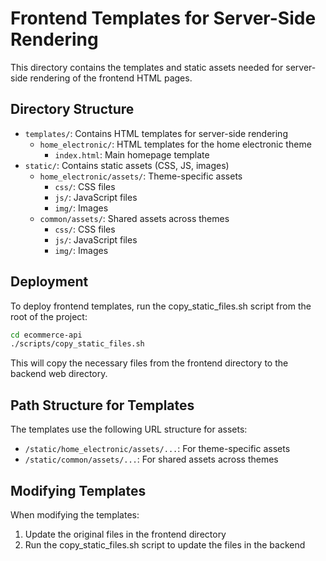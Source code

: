 # Frontend Templates for Server-Side Rendering

This directory contains the templates and static assets needed for server-side rendering of the frontend HTML pages.

## Directory Structure

- `templates/`: Contains HTML templates for server-side rendering
  - `home_electronic/`: HTML templates for the home electronic theme
    - `index.html`: Main homepage template
- `static/`: Contains static assets (CSS, JS, images)
  - `home_electronic/assets/`: Theme-specific assets
    - `css/`: CSS files
    - `js/`: JavaScript files
    - `img/`: Images
  - `common/assets/`: Shared assets across themes
    - `css/`: CSS files
    - `js/`: JavaScript files
    - `img/`: Images

## Deployment

To deploy frontend templates, run the copy_static_files.sh script from the root of the project:

```bash
cd ecommerce-api
./scripts/copy_static_files.sh
```

This will copy the necessary files from the frontend directory to the backend web directory.

## Path Structure for Templates

The templates use the following URL structure for assets:

- `/static/home_electronic/assets/...`: For theme-specific assets
- `/static/common/assets/...`: For shared assets across themes

## Modifying Templates

When modifying the templates:

1. Update the original files in the frontend directory
2. Run the copy_static_files.sh script to update the files in the backend 